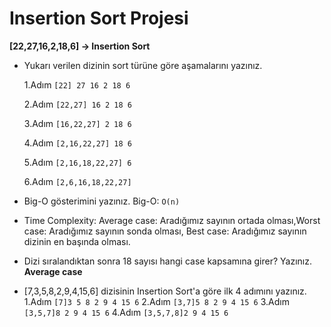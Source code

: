 # **Insertion Sort Projesi**

**[22,27,16,2,18,6] -> Insertion Sort**

- Yukarı verilen dizinin sort türüne göre aşamalarını yazınız.

  1.Adım `[22] 27 16 2 18 6`

  2.Adım `[22,27] 16 2 18 6`

  3.Adım `[16,22,27] 2 18 6`

  4.Adım `[2,16,22,27] 18 6`

  5.Adım `[2,16,18,22,27] 6`

  6.Adım `[2,6,16,18,22,27]`

- Big-O gösterimini yazınız.
  Big-O: `O(n)`

- Time Complexity: Average case: Aradığımız sayının ortada olması,Worst case: Aradığımız sayının sonda olması, Best case: Aradığımız sayının dizinin en başında olması.

- Dizi sıralandıktan sonra 18 sayısı hangi case kapsamına girer? Yazınız.
  **Average case**

- [7,3,5,8,2,9,4,15,6] dizisinin Insertion Sort'a göre ilk 4 adımını yazınız.
  1.Adım `[7]3 5 8 2 9 4 15 6`
  2.Adım `[3,7]5 8 2 9 4 15 6`
  3.Adım `[3,5,7]8 2 9 4 15 6`
  4.Adım `[3,5,7,8]2 9 4 15 6`

